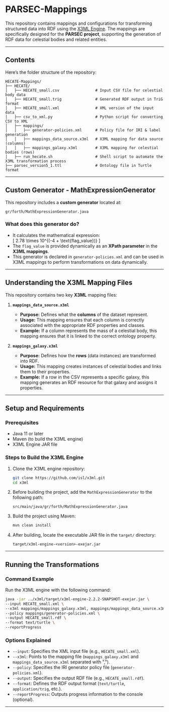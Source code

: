 # **PARSEC-Mappings**

This repository contains mappings and configurations for transforming structured data into RDF using the [X3ML Engine](https://github.com/isl/x3ml). The mappings are specifically designed for the **PARSEC project**, supporting the generation of RDF data for celestial bodies and related entities.

---

## **Contents**
Here’s the folder structure of the repository:

```
HECATE-Mappings/
├── HECATE/
│   ├── HECATE_small.csv                # Input CSV file for celestial body data
│   ├── HECATE_small.trig               # Generated RDF output in TriG format
│   ├── HECATE_small.xml                # XML version of the input data
│   ├── csv_to_xml.py                   # Python script for converting CSV to XML
│   ├── mappings/
│   │   ├── generator-policies.xml      # Policy file for IRI & label generation
│   │   ├── mappings_data_source.x3ml   # X3ML mapping for data source (columns)
│   │   ├── mappings_galaxy.x3ml        # X3ML mapping for celestial bodies (rows)
│   ├── run_hecate.sh                   # Shell script to automate the X3ML transformation process
├── parsec_version5_1.ttl               # Ontology file in Turtle format
```

---

## **Custom Generator - MathExpressionGenerator**
This repository includes a **custom generator** located at:

```
gr/forth/MathExpressionGenerator.java
```

### **What does this generator do?**
- It calculates the mathematical expression:  
  \[
  2.78 \times 10^{(-4 + \text{flag_value})}
  \]
- The `flag_value` is provided dynamically as an **XPath parameter** in the **X3ML mappings**.
- This generator is declared in `generator-policies.xml` and can be used in X3ML mappings to perform transformations on data dynamically.

---

## **Understanding the X3ML Mapping Files**
This repository contains two key **X3ML** mapping files:

1. **`mappings_data_source.x3ml`**  
   - **Purpose:** Defines what the **columns** of the dataset represent.
   - **Usage:** This mapping ensures that each column is correctly associated with the appropriate RDF properties and classes.
   - **Example:** If a column represents the mass of a celestial body, this mapping ensures that it is linked to the correct ontology property.

2. **`mappings_galaxy.x3ml`**  
   - **Purpose:** Defines how the **rows** (data instances) are transformed into RDF.
   - **Usage:** This mapping creates instances of celestial bodies and links them to their properties.
   - **Example:** If a row in the CSV represents a specific galaxy, this mapping generates an RDF resource for that galaxy and assigns it properties.

---

## **Setup and Requirements**

### **Prerequisites**
- Java 11 or later
- Maven (to build the X3ML engine)
- X3ML Engine JAR file

### **Steps to Build the X3ML Engine**
1. Clone the X3ML engine repository:
   ```bash
   git clone https://github.com/isl/x3ml.git
   cd x3ml
   ```
2. Before building the project, add the `MathExpressionGenerator` to the following path:
   ```
   src/main/java/gr/forth/MathExpressionGenerator.java
   ```
3. Build the project using Maven:
   ```bash
   mvn clean install
   ```
4. After building, locate the executable JAR file in the `target/` directory:
   ```
   target/x3ml-engine-<version>-exejar.jar
   ```

---

## **Running the Transformations**

### **Command Example**
Run the X3ML engine with the following command:
```bash
java -jar ../x3ml/target/x3ml-engine-2.2.2-SNAPSHOT-exejar.jar \
--input HECATE_small.xml \
--x3ml mappings/mappings_galaxy.x3ml, mappings/mappings_data_source.x3ml \
--policy mappings/generator-policies.xml \
--output HECATE_small.rdf \
--format text/turtle \
--reportProgress
```

### **Options Explained**
- `--input`: Specifies the XML input file (e.g., `HECATE_small.xml`).
- `--x3ml`: Points to the mapping file (`mappings_galaxy.x3ml` and `mappings_data_source.x3ml` separated with ",").
- `--policy`: Specifies the IRI generator policy file (`generator-policies.xml`).
- `--output`: Specifies the output RDF file (e.g., `HECATE_small.rdf`).
- `--format`: Defines the RDF output format (`text/turtle`, `application/trig`, etc.).
- `--reportProgress`: Outputs progress information to the console (optional).

---